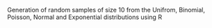 Generation of random samples of size 10 from the Unifrom, Binomial, Poisson, Normal and Exponential distributions using R
